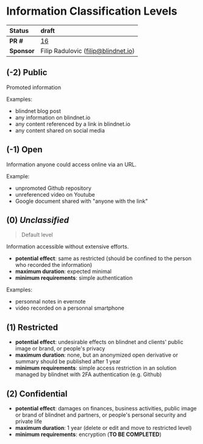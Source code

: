 # Information Classification Levels

| Status      | draft                                            |
| :---------- | :-------------------------------------------------- |
| **PR #**    | [16](https://github.com/blindnet-io/openness/pull/16) |
| **Sponsor** | Filip Radulovic (filip@blindnet.io)                        |

## (-2) Public

Promoted information

Examples:

- blindnet blog post
- any information on blindnet.io
- any content referenced by a link in blindnet.io
- any content shared on social media

## (-1) Open

Information anyone could access online via an URL.

Example:

- unpromoted Github repository
- unreferenced video on Youtube
- Google document shared with "anyone with the link"

## (0) _Unclassified_

> Default level

Information accessible without extensive efforts.

- **potential effect**: same as restricted (should be confined to the person who recorded the information)
- **maximum duration**: expected minimal
- **minimum requirements**: simple authentication

Examples:

- personnal notes in evernote
- video recorded on a personnal smartphone

## (1) Restricted

- **potential effect**: undesirable effects on blindnet and clients' public image or brand, or people's privacy
- **maximum duration**: none, but an anonymized open derivative or summary should be published after 1 year
- **minimum requirements**: simple access restriction in an solution managed by blindnet with 2FA authentication (e.g. Github)

## (2) Confidential

- **potential effect**: damages on finances, business activities, public image or brand of blindnet and partners, or people's personal security and private life
- **maximum duration**: 1 year (delete or edit and move to restricted level)
- **minimum requirements**: encryption (**TO BE COMPLETED**)
